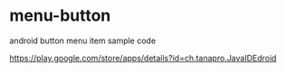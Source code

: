 # menu-button
android button menu item sample code 




https://play.google.com/store/apps/details?id=ch.tanapro.JavaIDEdroid
